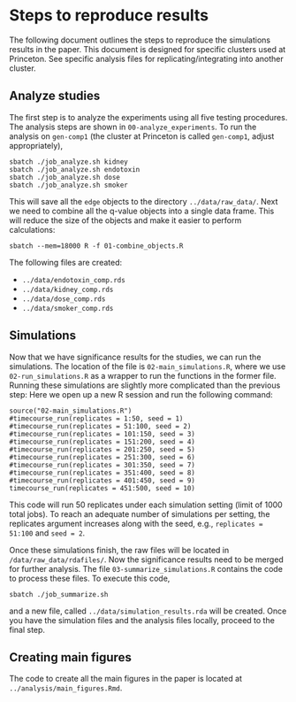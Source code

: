 Steps to reproduce results
===

The following document outlines the steps to reproduce the simulations results in the paper. This document is designed for specific clusters used at Princeton. See specific analysis files for replicating/integrating into another cluster.

## Analyze studies

The first step is to analyze the experiments using all five testing procedures. The analysis steps are shown in `00-analyze_experiments`. To run the analysis on `gen-comp1` (the cluster at Princeton is called `gen-comp1`, adjust appropriately), 

```
sbatch ./job_analyze.sh kidney
sbatch ./job_analyze.sh endotoxin
sbatch ./job_analyze.sh dose
sbatch ./job_analyze.sh smoker
```

This will save all the `edge` objects to the directory `../data/raw_data/`. Next we need to combine all the q-value objects into a single data frame. This will reduce the size of the objects and make it easier to perform calculations:

```
sbatch --mem=18000 R -f 01-combine_objects.R
```

The following files are created:

- `../data/endotoxin_comp.rds`
- `../data/kidney_comp.rds`
- `../data/dose_comp.rds`
- `../data/smoker_comp.rds`

## Simulations

Now that we have significance results for the studies, we can run the simulations. The location of the file is `02-main_simulations.R`, where we use `02-run_simulations.R` as a wrapper to run the functions in the former file. Running these simulations are slightly more complicated than the previous step: Here we open up a new R session and run the following command:

```
source("02-main_simulations.R")
#timecourse_run(replicates = 1:50, seed = 1)
#timecourse_run(replicates = 51:100, seed = 2)
#timecourse_run(replicates = 101:150, seed = 3)
#timecourse_run(replicates = 151:200, seed = 4)
#timecourse_run(replicates = 201:250, seed = 5)
#timecourse_run(replicates = 251:300, seed = 6)
#timecourse_run(replicates = 301:350, seed = 7)
#timecourse_run(replicates = 351:400, seed = 8)
#timecourse_run(replicates = 401:450, seed = 9)
timecourse_run(replicates = 451:500, seed = 10)
```

This code will run 50 replicates under each simulation setting (limit of 1000 total jobs). To reach an adequate number of simulations per setting, the replicates argument increases along with the seed, e.g., `replicates = 51:100` and `seed = 2`.

Once these simulations finish, the raw files will be located in `/data/raw_data/rdafiles/`. Now the significance results need to be merged for further analysis. The file `03-summarize_simulations.R` contains the code to process these files. To execute this code,

```
sbatch ./job_summarize.sh
```

and a new file, called `../data/simulation_results.rda` will be created. Once you have the simulation files and the analysis files locally, proceed to the final step.

## Creating main figures

The code to create all the main figures in the paper is located at `../analysis/main_figures.Rmd`.
